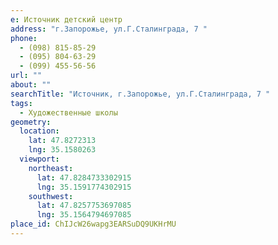 ```yaml
---
e: Источник детский центр
address: "г.Запорожье, ул.Г.Сталинграда, 7 "
phone:
  - (098) 815-85-29
  - (095) 804-63-29
  - (099) 455-56-56
url: ""
about: ""
searchTitle: "Источник, г.Запорожье, ул.Г.Сталинграда, 7 "
tags:
  - Художественные школы
geometry:
  location:
    lat: 47.8272313
    lng: 35.1580263
  viewport:
    northeast:
      lat: 47.8284733302915
      lng: 35.1591774302915
    southwest:
      lat: 47.8257753697085
      lng: 35.1564794697085
place_id: ChIJcW26wapg3EARSuDQ9UKHrMU
---
```

